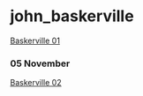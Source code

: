 # john_baskerville

[Baskerville 01](https://dominicmcgrath46.github.io/john_baskerville/baskerville1.html)

### 05 November

[Baskerville 02](https://dominicmcgrath46.github.io/john_baskerville/baskerville2.html)